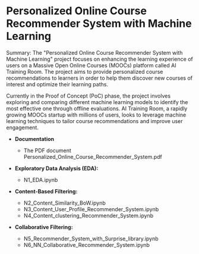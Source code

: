 # Personalized Online Course Recommender System with Machine Learning

Summary:
The "Personalized Online Course Recommender System with Machine Learning" project focuses on enhancing the learning experience of users on a Massive Open Online Courses (MOOCs) platform called AI Training Room. The project aims to provide personalized course recommendations to learners in order to help them discover new courses of interest and optimize their learning paths. 

Currently in the Proof of Concept (PoC) phase, the project involves exploring and comparing different machine learning models to identify the most effective one through offline evaluations. AI Training Room, a rapidly growing MOOCs startup with millions of users, looks to leverage machine learning techniques to tailor course recommendations and improve user engagement.

- **Documentation**
    - The PDF document Personalized_Online_Course_Recommender_System.pdf 

- **Exploratory Data Analysis (EDA):**
    - N1_EDA.ipynb

- **Content-Based Filtering:**
    - N2_Content_Similarity_BoW.ipynb
    - N3_Content_User_Profile_Recommender_System.ipynb
    - N4_Content_clustering_Recommender_System.ipynb

- **Collaborative Filtering:**
    - N5_Recommender_System_with_Surprise_library.ipynb
    - N6_NN_Collaborative_Recommender_System.ipynb
